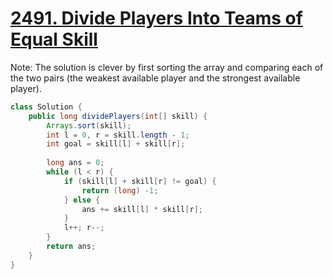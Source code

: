 # [2491. Divide Players Into Teams of Equal Skill](https://leetcode.com/problems/divide-players-into-teams-of-equal-skill)

Note: The solution is clever by first sorting the array and comparing each of the two pairs (the weakest available player and the strongest available player).

```java
class Solution {
    public long dividePlayers(int[] skill) {
        Arrays.sort(skill);
        int l = 0, r = skill.length - 1;
        int goal = skill[l] + skill[r];
        
        long ans = 0;
        while (l < r) {
            if (skill[l] + skill[r] != goal) {
                return (long) -1;
            } else {
                ans += skill[l] * skill[r];
            }
            l++; r--;
        }
        return ans;
    }
}
```